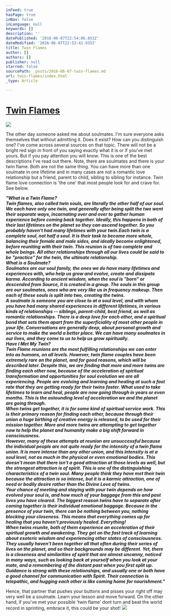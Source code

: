 ```yaml
---
inFeed: true
hasPage: true
inNav: false
inLanguage: null
keywords: []
description: ''
datePublished: '2016-06-07T22:54:06.853Z'
dateModified: '2016-06-07T22:53:42.935Z'
title: Twin Flames
author: []
authors: []
publisher: null
starred: false
sourcePath: _posts/2016-06-07-twin-flames.md
url: twin-flames/index.html
_type: Article

---
```

# [Twin Flames][0]
![](https://the-grid-user-content.s3-us-west-2.amazonaws.com/c430c376-b25d-409f-a110-5cc0fffea761.jpg)

The other day someone asked me about soulmates. I'm sure everyone asks themselves that without admitting it. Does it exist? How can you distinguish one? I've come across several sources on that topic. There will not be a bright red sign in front of you saying exactly what it is or if you've met yours. But if you pay attention you will know. This is one of the best descriptions I've read out there. Note, there are soulmates and there is your twin flame. Both are not the same thing. You can have more than one soulmate in one lifetime and in many cases are not a romantic love relationship but a friend, parent to child, sibling to sibling for instance. Twin flame love connection is 'the one' that most people look for and crave for. See below.

**_"What is a Twin Flame?  
Twin flames, also called twin souls, are literally the other half of our soul. We each have only one twin, and generally after being split the two went their separate ways, incarnating over and over to gather human experience before coming back together. Ideally, this happens in both of their last lifetimes on the planet so they can ascend together. So you probably haven't had many lifetimes with your twin.Each twin is a complete soul, not half a soul. It is their task to become more whole, balancing their female and male sides, and ideally become enlightened, before reuniting with their twin. This reunion is of two complete and whole beings. All other relationships through all our lives could be said to be "practice" for the twin, the ultimate relationship.  
What is a Soulmate?  
Soulmates are our soul family, the ones we do have many lifetimes and experiences with, who help us grow and evolve, create and dissipate karma. According to ancient wisdom, when the soul is "born" or descended from Source, it is created in a group. The souls in this group are our soulmates, ones who are very like us in frequency makeup. Then each of these souls is split into two, creating the twins.  
A soulmate is someone you are close to at a soul level, and with whom you have had many shared experiences in different lifetimes, in various kinds of relationships -- siblings, parent-child, best friend, as well as romantic relationships. There is a deep love for each other, and a spiritual bond that sets them apart from the superficiality of most other people in your life. Conversations are generally deep, about personal growth and service to make the world a better place. We can have many soulmates in our lives, and they come to us to help us grow spiritually.  
Have I Met My Twin?  
Twin Flame reunions are the most fulfilling relationships we can enter into as humans, on all levels. However, twin flame couples have been extremely rare on the planet, and for good reasons, which will be described later. Despite this, we are finding that more and more twins are finding each other now, because of the acceleration of spiritual transformation and opportunities for soul evolution we are all experiencing. People are evolving and learning and healing at such a fast rate that they are getting ready for their twins faster. What used to take lifetimes to learn and heal, people are now going through in years or even months. This is the astounding level of acceleration we and the planet are going through.  
When twins get together, it is for some kind of spiritual service work. This is their primary reason for finding each other, because through their union a huge birthing of creative energy is released, to be used for their mission together. More and more twins are attempting to get together now to help the planet and humanity make a big shift forward in consciousness.  
However, many of these attempts at reunion are unsuccessful because the individual people are not quite ready for the intensity of a twin flame union. It is more intense than any other union, and this intensity is at a soul level, not as much in the physical or even emotional bodies. This doesn't mean that there isn't a good attraction at those levels as well, but the strongest attraction is of spirit. This is one of the distinguishing characteristics of a twin soul. Many people think they have met their twin because the attraction is so intense, but it is a karmic attraction, one of need or bodily desire rather than the Divine Love of twins.  
Your chance of meeting and staying with your twin depends on how evolved your soul is, and how much of your baggage from this and past lives you have cleared. The biggest reason twins have to separate after coming together is their individual emotional baggage. Because in the presence of your twin, there can be nothing between you, nothing blocking your closeness. This means that everything comes up for healing that you haven't previously healed. Everything!  
When twins reunite, both of them experience an acceleration of their spiritual growth and awakening. They get on the fast track of learning about esoteric wisdom and experiencing other states of consciousness. They usually haven't been together all that often during their series of lives on the planet, and so their backgrounds may be different. Yet, there is a closeness and similarities of spirit that are almost uncanny, noticed in many ways, such as looking back at yourself when you look at your mate, and a remembering of the distant past when you first split up. Guidance is strong with these relationships, and usually one or both have a good channel for communication with Spirit. Their connection is telepathic, and hugging each other is like coming home for nourishment."_**  

Hence, that partner that pushes your buttons and pisses your right off may very well be a soulmate. Learn your lesson and move forward. On the other hand, if you've met your possible 'twin flame' dont turn and beat the world record in sprinting, embrace it, this could be your shot!
![](https://the-grid-user-content.s3-us-west-2.amazonaws.com/95c018b1-f284-452c-a8d4-e082813bd7a0.jpg)

[0]: http://www.bevisla.com/blog/2015/4/1/twin-flames